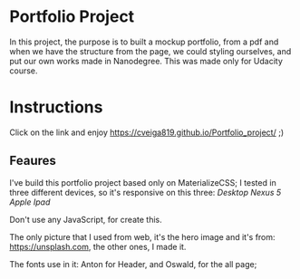 # Portfolio Project

In this project, the purpose is to built a mockup portfolio, from a pdf and when we have the structure from the page, we could styling ourselves, and put our own works made in Nanodegree.
This was made only for Udacity course.


# Instructions

Click on the link and enjoy https://cveiga819.github.io/Portfolio_project/ ;)

## Feaures

I've build this portfolio project based only on MaterializeCSS; I tested in three different devices, so it's responsive on this three:
_Desktop_
_Nexus 5_
_Apple Ipad_


Don't use any JavaScript, for create this.

The only picture that I used from web, it's the hero image and  it's from: https://unsplash.com, the other ones, I made it. 

The fonts use in it: Anton for Header, and Oswald, for the all page;




